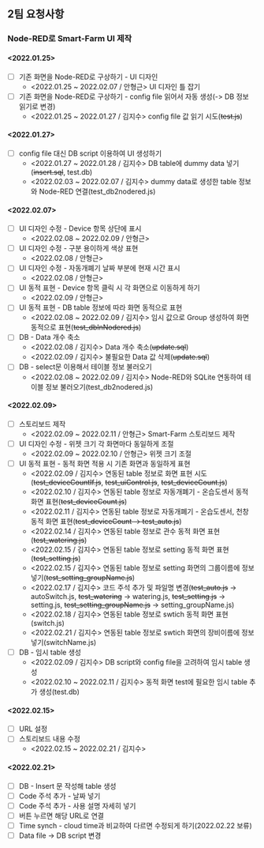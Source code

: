 ## 2팀 요청사항

### Node-RED로 Smart-Farm UI 제작

#### <2022.01.25>
- [ ] 기존 화면을 Node-RED로 구상하기 - UI 디자인
    - <2022.01.25 ~ 2022.02.07 / 안형근> UI 디자인 틀 잡기
- [ ] 기존 화면을 Node-RED로 구상하기 - config file 읽어서 자동 생성(-> DB 정보 읽기로 변경)
    - <2022.01.25 ~ 2022.01.27 / 김지수> config file 값 읽기 시도(~~test.js~~)


#### <2022.01.27>
- [ ] config file 대신 DB script 이용하여 UI 생성하기
    - <2022.01.27 ~ 2022.01.28 / 김지수> DB table에 dummy data 넣기(~~insert.sql~~, test.db)
    - <2022.02.03 ~ 2022.02.07 / 김지수> dummy data로 생성한 table 정보와 Node-RED 연결(test_db2nodered.js)

#### <2022.02.07>

- [ ] UI 디자인 수정 - Device 항목 상단에 표시 
    - <2022.02.08 ~ 2022.02.09 / 안형근>
- [ ] UI 디자인 수정 - 구분 용이하게 색상 표현 
    - <2022.02.08 / 안형근> 
- [ ] UI 디자인 수정 - 자동개폐기 날짜 부분에 현재 시간 표시
    - <2022.02.08 / 안형근> 
- [ ] UI 동적 표현 - Device 항목 클릭 시 각 화면으로 이동하게 하기
    - <2022.02.09 / 안형근> 
- [ ] UI 동적 표현 - DB table 정보에 따라 화면 동적으로 표현
    - <2022.02.08 ~ 2022.02.09 / 김지수> 임시 값으로 Group 생성하여 화면 동적으로 표현(~~test_dbInNodered.js~~)
- [ ] DB - Data 개수 축소
    - <2022.02.08 / 김지수> Data 개수 축소(~~update.sql~~)
    - <2022.02.09 / 김지수> 불필요한 Data 값 삭제(~~update.sql~~)
- [ ] DB - select문 이용해서 테이블 정보 불러오기
    - <2022.02.08 ~ 2022.02.09 / 김지수> Node-RED와 SQLite 연동하여 테이블 정보 불러오기(test_db2nodered.js)

#### <2022.02.09>
- [ ] 스토리보드 제작
    - <2022.02.09 ~ 2022.02.11 / 안형근> Smart-Farm 스토리보드 제작
- [ ] UI 디자인 수정 - 위젯 크기 각 화면마다 동일하게 조절
    - <2022.02.09 ~ 2022.02.10 / 안형근> 위젯 크기 조절
- [ ] UI 동적 표현 - 동적 화면 적용 시 기존 화면과 동일하게 표현
    - <2022.02.09 / 김지수> 연동된 table 정보로 화면 표현 시도(~~test_deviceCountIf.js~~, ~~test_uiControl.js~~, ~~test_deviceCount.js~~)
    - <2022.02.10 / 김지수> 연동된 table 정보로 자동개폐기 - 온습도센서 동적 화면 표현(~~test_deviceCount.js~~)
    - <2022.02.11 / 김지수> 연동된 table 정보로 자동개폐기 - 온습도센서, 천창 동적 화면 표현(~~test_deviceCount -> test_auto.js~~)
    - <2022.02.14 / 김지수> 연동된 table 정보로 관수 동적 화면 표현(~~test_watering.js~~)
    - <2022.02.15 / 김지수> 연동된 table 정보로 setting 동적 화면 표현(~~test_setting.js~~)
    - <2022.02.15 / 김지수> 연동된 table 정보로 setting 화면의 그룹이름에 정보 넣기(~~test_setting_groupName.js~~)
    - <2022.02.17 / 김지수> 코드 주석 추가 및 파일명 변경(~~test_auto.js~~ -> autoSwitch.js, ~~test_watering~~ -> watering.js, ~~test_setting.js~~ -> setting.js, ~~test_setting_groupName.js~~ -> setting_groupName.js)
    - <2022.02.18 / 김지수> 연동된 table 정보로 swtich 동적 화면 표현(switch.js)
    - <2022.02.21 / 김지수> 연동된 table 정보로 swtich 화면의 장비이름에 정보 넣기(switchName.js)
- [ ] DB - 임시 table 생성
    - <2022.02.09 / 김지수> DB script와 config file을 고려하여 임시 table 생성
    - <2022.02.10 ~ 2022.02.11 / 김지수> 동적 화면 test에 필요한 임시 table 추가 생성(test.db)


#### <2022.02.15>
- [ ] URL 설정
- [ ] 스토리보드 내용 수정
    - <2022.02.15 ~ 2022.02.21 / 김지수> 

#### <2022.02.21>
- [ ] DB - Insert 문 작성해 table 생성
- [ ] Code 주석 추가 - 날짜 넣기
- [ ] Code 주석 추가 - 사용 설명 자세히 넣기
- [ ] 버튼 누르면 해당 URL로 연결
- [ ] Time synch - cloud time과 비교하여 다르면 수정되게 하기(2022.02.22 보류)
- [ ] Data file -> DB script 변경